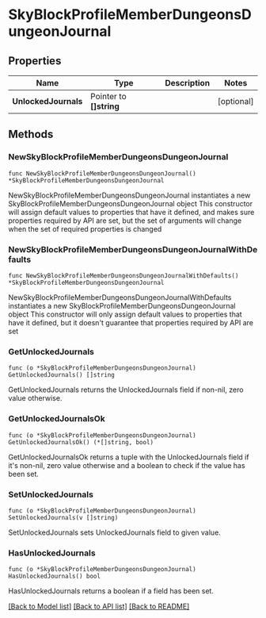 # SkyBlockProfileMemberDungeonsDungeonJournal

## Properties

Name | Type | Description | Notes
------------ | ------------- | ------------- | -------------
**UnlockedJournals** | Pointer to **[]string** |  | [optional] 

## Methods

### NewSkyBlockProfileMemberDungeonsDungeonJournal

`func NewSkyBlockProfileMemberDungeonsDungeonJournal() *SkyBlockProfileMemberDungeonsDungeonJournal`

NewSkyBlockProfileMemberDungeonsDungeonJournal instantiates a new SkyBlockProfileMemberDungeonsDungeonJournal object
This constructor will assign default values to properties that have it defined,
and makes sure properties required by API are set, but the set of arguments
will change when the set of required properties is changed

### NewSkyBlockProfileMemberDungeonsDungeonJournalWithDefaults

`func NewSkyBlockProfileMemberDungeonsDungeonJournalWithDefaults() *SkyBlockProfileMemberDungeonsDungeonJournal`

NewSkyBlockProfileMemberDungeonsDungeonJournalWithDefaults instantiates a new SkyBlockProfileMemberDungeonsDungeonJournal object
This constructor will only assign default values to properties that have it defined,
but it doesn't guarantee that properties required by API are set

### GetUnlockedJournals

`func (o *SkyBlockProfileMemberDungeonsDungeonJournal) GetUnlockedJournals() []string`

GetUnlockedJournals returns the UnlockedJournals field if non-nil, zero value otherwise.

### GetUnlockedJournalsOk

`func (o *SkyBlockProfileMemberDungeonsDungeonJournal) GetUnlockedJournalsOk() (*[]string, bool)`

GetUnlockedJournalsOk returns a tuple with the UnlockedJournals field if it's non-nil, zero value otherwise
and a boolean to check if the value has been set.

### SetUnlockedJournals

`func (o *SkyBlockProfileMemberDungeonsDungeonJournal) SetUnlockedJournals(v []string)`

SetUnlockedJournals sets UnlockedJournals field to given value.

### HasUnlockedJournals

`func (o *SkyBlockProfileMemberDungeonsDungeonJournal) HasUnlockedJournals() bool`

HasUnlockedJournals returns a boolean if a field has been set.


[[Back to Model list]](../README.md#documentation-for-models) [[Back to API list]](../README.md#documentation-for-api-endpoints) [[Back to README]](../README.md)


